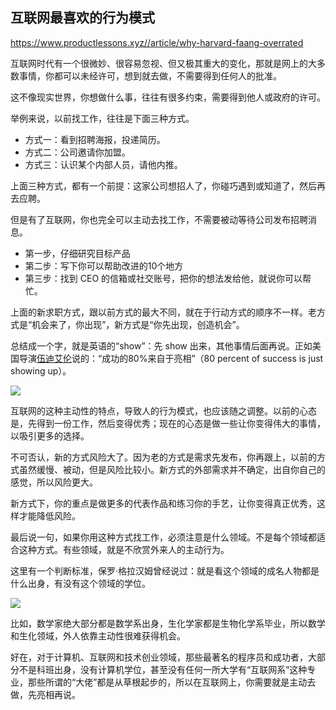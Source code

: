 ## 互联网最喜欢的行为模式

https://www.productlessons.xyz//article/why-harvard-faang-overrated

互联网时代有一个很微妙、很容易忽视、但又极其重大的变化，那就是网上的大多数事情，你都可以未经许可，想到就去做，不需要得到任何人的批准。

这不像现实世界，你想做什么事，往往有很多约束，需要得到他人或政府的许可。

举例来说，以前找工作，往往是下面三种方式。

- 方式一：看到招聘海报，投递简历。
- 方式二：公司邀请你加盟。
- 方式三：认识某个内部人员，请他内推。

上面三种方式，都有一个前提：这家公司想招人了，你碰巧遇到或知道了，然后再去应聘。

但是有了互联网，你也完全可以主动去找工作，不需要被动等待公司发布招聘消息。

- 第一步，仔细研究目标产品
- 第二步：写下你可以帮助改进的10个地方
- 第三步：找到 CEO 的信箱或社交账号，把你的想法发给他，就说你可以帮忙。

上面的新求职方式，跟以前方式的最大不同，就在于行动方式的顺序不一样。老方式是“机会来了，你出现”，新方式是“你先出现，创造机会”。

总结成一个字，就是英语的“show”：先 show 出来，其他事情后面再说。正如美国导演[伍迪艾伦](https://tompeters.com/2008/06/eighty-percent-of-success-is-showing-up/)说的：“成功的80%来自于亮相”（80 percent of success is just showing up）。

![](https://uploads-ssl.webflow.com/6036cf6ddcc77dbf6df8fe1e/60f53553fb792df4d27ac418_Screen%20Shot%202021-07-16%20at%205.30.35%20PM.png)

互联网的这种主动性的特点，导致人的行为模式，也应该随之调整。以前的心态是，先得到一份工作，然后变得优秀；现在的心态是做一些让你变得伟大的事情，以吸引更多的选择。 

不可否认，新的方式风险大了。因为老的方式是需求先发布，你再跟上，以前的方式虽然缓慢、被动，但是风险比较小。新方式的外部需求并不确定，出自你自己的感觉，所以风险更大。

新方式下，你的重点是做更多的代表作品和练习你的手艺，让你变得真正优秀，这样才能降低风险。

最后说一句，如果你用这种方式找工作，必须注意是什么领域。不是每个领域都适合这种方式。有些领域，就是不欣赏外来人的主动行为。

这里有一个判断标准，保罗·格拉汉姆曾经说过：就是看这个领域的成名人物都是什么出身，有没有这个领域的学位。

![](https://uploads-ssl.webflow.com/6036cf6ddcc77dbf6df8fe1e/60f5358cb1e2f2b29e3bdf8e_Screen%20Shot%202021-07-16%20at%206.07.15%20PM.png)

比如，数学家绝大部分都是数学系出身，生化学家都是生物化学系毕业，所以数学和生化领域，外人依靠主动性很难获得机会。

好在，对于计算机、互联网和技术创业领域，那些最著名的程序员和成功者，大部分不是科班出身，没有计算机学位，甚至没有任何一所大学有“互联网系”这种专业，那些所谓的“大佬”都是从草根起步的，所以在互联网上，你需要就是主动去做，先亮相再说。
